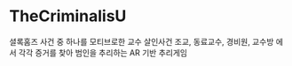 # TheCriminalisU

셜록홈즈 사건 중 하나를 모티브로한 교수 살인사건 
조교, 동료교수, 경비원, 교수방 에서 각각 증거를 찾아 범인을 추리하는 AR 기반 추리게임
 

